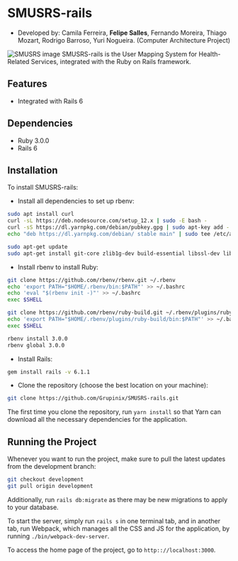 # SMUSRS-rails

- Developed by: Camila Ferreira, **Felipe Salles**, Fernando Moreira, Thiago Mozart, Rodrigo Barroso, Yuri Nogueira. (Computer Architecture Project)

![SMUSRS image](https://user-images.githubusercontent.com/61697765/113811744-25571880-9743-11eb-841f-392961e0857b.png)
SMUSRS-rails is the User Mapping System for Health-Related Services, integrated with the Ruby on Rails framework.

## Features
- Integrated with Rails 6

## Dependencies
- Ruby 3.0.0
- Rails 6

## Installation
To install SMUSRS-rails:
- Install all dependencies to set up rbenv:

```bash
sudo apt install curl
curl -sL https://deb.nodesource.com/setup_12.x | sudo -E bash -
curl -sS https://dl.yarnpkg.com/debian/pubkey.gpg | sudo apt-key add -
echo "deb https://dl.yarnpkg.com/debian/ stable main" | sudo tee /etc/apt/sources.list.d/yarn.list

sudo apt-get update
sudo apt-get install git-core zlib1g-dev build-essential libssl-dev libreadline-dev libyaml-dev libsqlite3-dev sqlite3 libxml2-dev libxslt1-dev libcurl4-openssl-dev software-properties-common libffi-dev nodejs yarn
```

- Install rbenv to install Ruby:

```bash
git clone https://github.com/rbenv/rbenv.git ~/.rbenv
echo 'export PATH="$HOME/.rbenv/bin:$PATH"' >> ~/.bashrc
echo 'eval "$(rbenv init -)"' >> ~/.bashrc
exec $SHELL

git clone https://github.com/rbenv/ruby-build.git ~/.rbenv/plugins/ruby-build
echo 'export PATH="$HOME/.rbenv/plugins/ruby-build/bin:$PATH"' >> ~/.bashrc
exec $SHELL

rbenv install 3.0.0
rbenv global 3.0.0
```

- Install Rails:

```bash
gem install rails -v 6.1.1
```

- Clone the repository (choose the best location on your machine):
```bash
git clone https://github.com/Grupinix/SMUSRS-rails.git
```
The first time you clone the repository, run ```yarn install``` so that Yarn can download all the necessary dependencies for the application.

## Running the Project
Whenever you want to run the project, make sure to pull the latest updates from the development branch:

```bash
git checkout development
git pull origin development
```

Additionally, run ```rails db:migrate``` as there may be new migrations to apply to your database.

To start the server, simply run ```rails s``` in one terminal tab, and in another tab, run Webpack, which manages all the CSS and JS for the application, by running ```./bin/webpack-dev-server```.

To access the home page of the project, go to  ```http:://localhost:3000```.
